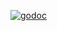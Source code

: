 [![godoc](https://godoc.org/github.com/romainmenke/optionset?status.svg)](https://godoc.org/github.com/romainmenke/optionset)
